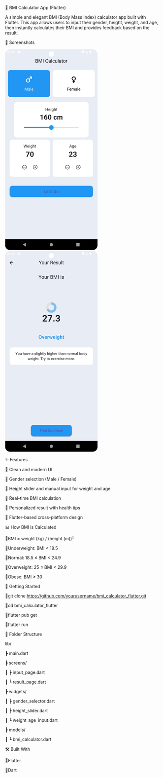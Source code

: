 🧮 BMI Calculator App (Flutter)

A simple and elegant BMI (Body Mass Index) calculator app built with Flutter.
This app allows users to input their gender, height, weight, and age, then instantly calculates their BMI and provides feedback based on the result.

📱 Screenshots

<img src="https://github.com/SefaUyg/flutter-bmi-calculator/blob/main/BMI_Flutter_App/screenshots/ss-1.png" alt="Input Screen" width="300"> <img src="https://github.com/SefaUyg/flutter-bmi-calculator/blob/main/BMI_Flutter_App/screenshots/ss-2.png" alt="Result Screen" width="300">

✨ Features

🔹 Clean and modern UI

🔹 Gender selection (Male / Female)

🔹 Height slider and manual input for weight and age

🔹 Real-time BMI calculation

🔹 Personalized result with health tips

🔹 Flutter-based cross-platform design

📊 How BMI is Calculated

🔹BMI = weight (kg) / (height (m))²

🔹Underweight: BMI < 18.5

🔹Normal: 18.5 ≤ BMI < 24.9

🔹Overweight: 25 ≤ BMI < 29.9

🔹Obese: BMI ≥ 30

🚀 Getting Started

🔹git clone https://github.com/yourusername/bmi_calculator_flutter.git

🔹cd bmi_calculator_flutter

🔹flutter pub get

🔹flutter run

📁 Folder Structure

lib/

 ┣ main.dart
 
 ┣ screens/
 
 ┃ ┣ input_page.dart
 
 ┃ ┗ result_page.dart
 
 ┣ widgets/
 
 ┃ ┣ gender_selector.dart
 
 ┃ ┣ height_slider.dart
 
 ┃ ┗ weight_age_input.dart
 
 ┣ models/
 
 ┃ ┗ bmi_calculator.dart
 
🛠️ Built With

🔹Flutter

🔹Dart
